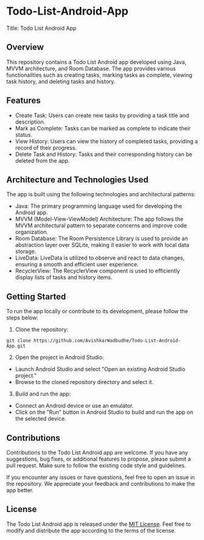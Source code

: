 # Todo-List-Android-App
Title: Todo List Android App

## Overview
This repository contains a Todo List Android app developed using Java, MVVM architecture, and Room Database. The app provides various functionalities such as creating tasks, marking tasks as complete, viewing task history, and deleting tasks and history.

## Features
- Create Task: Users can create new tasks by providing a task title and description.
- Mark as Complete: Tasks can be marked as complete to indicate their status.
- View History: Users can view the history of completed tasks, providing a record of their progress.
- Delete Task and History: Tasks and their corresponding history can be deleted from the app.

## Architecture and Technologies Used
The app is built using the following technologies and architectural patterns:
- Java: The primary programming language used for developing the Android app.
- MVVM (Model-View-ViewModel) Architecture: The app follows the MVVM architectural pattern to separate concerns and improve code organization.
- Room Database: The Room Persistence Library is used to provide an abstraction layer over SQLite, making it easier to work with local data storage.
- LiveData: LiveData is utilized to observe and react to data changes, ensuring a smooth and efficient user experience.
- RecyclerView: The RecyclerView component is used to efficiently display lists of tasks and history items.

## Getting Started
To run the app locally or contribute to its development, please follow the steps below:

1. Clone the repository:
```
git clone https://github.com/AvishkarWadbudhe/Todo-List-Android-App.git
```
2. Open the project in Android Studio:
- Launch Android Studio and select "Open an existing Android Studio project."
- Browse to the cloned repository directory and select it.

3. Build and run the app:
- Connect an Android device or use an emulator.
- Click on the "Run" button in Android Studio to build and run the app on the selected device.

## Contributions
Contributions to the Todo List Android app are welcome. If you have any suggestions, bug fixes, or additional features to propose, please submit a pull request. Make sure to follow the existing code style and guidelines.

If you encounter any issues or have questions, feel free to open an issue in the repository. We appreciate your feedback and contributions to make the app better.

## License
The Todo List Android app is released under the [MIT License](https://opensource.org/licenses/MIT). Feel free to modify and distribute the app according to the terms of the license.
